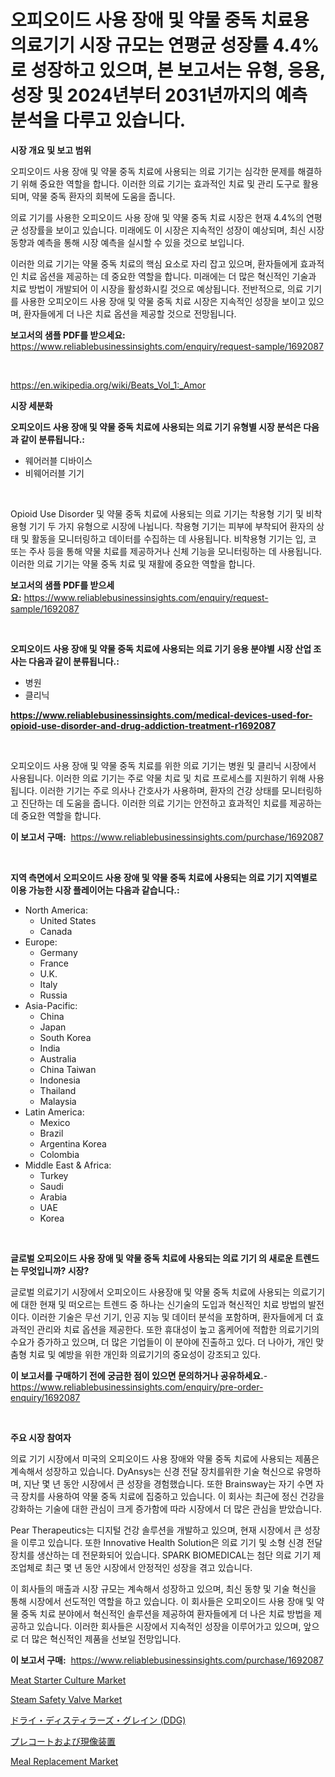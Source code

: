 <p><h1>오피오이드 사용 장애 및 약물 중독 치료용 의료기기 시장 규모는 연평균 성장률 4.4%로 성장하고 있으며, 본 보고서는 유형, 응용, 성장 및 2024년부터 2031년까지의 예측 분석을 다루고 있습니다.</h1></p><p><strong>시장 개요 및 보고 범위</strong></p>
<p><p>오피오이드 사용 장애 및 약물 중독 치료에 사용되는 의료 기기는 심각한 문제를 해결하기 위해 중요한 역할을 합니다. 이러한 의료 기기는 효과적인 치료 및 관리 도구로 활용되며, 약물 중독 환자의 회복에 도움을 줍니다.</p><p>의료 기기를 사용한 오피오이드 사용 장애 및 약물 중독 치료 시장은 현재 4.4%의 연평균 성장률을 보이고 있습니다. 미래에도 이 시장은 지속적인 성장이 예상되며, 최신 시장 동향과 예측을 통해 시장 예측을 실시할 수 있을 것으로 보입니다.</p><p>이러한 의료 기기는 약물 중독 치료의 핵심 요소로 자리 잡고 있으며, 환자들에게 효과적인 치료 옵션을 제공하는 데 중요한 역할을 합니다. 미래에는 더 많은 혁신적인 기술과 치료 방법이 개발되어 이 시장을 활성화시킬 것으로 예상됩니다. 전반적으로, 의료 기기를 사용한 오피오이드 사용 장애 및 약물 중독 치료 시장은 지속적인 성장을 보이고 있으며, 환자들에게 더 나은 치료 옵션을 제공할 것으로 전망됩니다.</p></p>
<p><strong>보고서의 샘플 PDF를 받으세요:</strong> <a href="https://www.reliablebusinessinsights.com/enquiry/request-sample/1692087">https://www.reliablebusinessinsights.com/enquiry/request-sample/1692087</a></p>
<p>&nbsp;</p>
<p><a href="https://en.wikipedia.org/wiki/Beats_Vol_1:_Amor">https://en.wikipedia.org/wiki/Beats_Vol_1:_Amor</a></p>
<p><strong>시장 세분화</strong></p>
<p><strong>오피오이드 사용 장애 및 약물 중독 치료에 사용되는 의료 기기 유형별 시장 분석은 다음과 같이 분류됩니다.:</strong></p>
<p><ul><li>웨어러블 디바이스</li><li>비웨어러블 기기</li></ul></p>
<p>&nbsp;</p>
<p><p>Opioid Use Disorder 및 약물 중독 치료에 사용되는 의료 기기는 착용형 기기 및 비착용형 기기 두 가지 유형으로 시장에 나뉩니다. 착용형 기기는 피부에 부착되어 환자의 상태 및 활동을 모니터링하고 데이터를 수집하는 데 사용됩니다. 비착용형 기기는 입, 코 또는 주사 등을 통해 약물 치료를 제공하거나 신체 기능을 모니터링하는 데 사용됩니다. 이러한 의료 기기는 약물 중독 치료 및 재활에 중요한 역할을 합니다.</p></p>
<p><strong>보고서의 샘플 PDF를 받으세요:</strong>&nbsp;<a href="https://www.reliablebusinessinsights.com/enquiry/request-sample/1692087">https://www.reliablebusinessinsights.com/enquiry/request-sample/1692087</a></p>
<p>&nbsp;</p>
<p><strong> 오피오이드 사용 장애 및 약물 중독 치료에 사용되는 의료 기기 응용 분야별 시장 산업 조사는 다음과 같이 분류됩니다.:</strong></p>
<p><ul><li>병원</li><li>클리닉</li></ul></p>
<p><strong><a href="https://www.reliablebusinessinsights.com/medical-devices-used-for-opioid-use-disorder-and-drug-addiction-treatment-r1692087">https://www.reliablebusinessinsights.com/medical-devices-used-for-opioid-use-disorder-and-drug-addiction-treatment-r1692087</a></strong></p>
<p>&nbsp;</p>
<p><p>오피오이드 사용 장애 및 약물 중독 치료를 위한 의료 기기는 병원 및 클리닉 시장에서 사용됩니다. 이러한 의료 기기는 주로 약물 치료 및 치료 프로세스를 지원하기 위해 사용됩니다. 이러한 기기는 주로 의사나 간호사가 사용하며, 환자의 건강 상태를 모니터링하고 진단하는 데 도움을 줍니다. 이러한 의료 기기는 안전하고 효과적인 치료를 제공하는 데 중요한 역할을 합니다.</p></p>
<p><strong>이 보고서 구매:</strong>&nbsp; <a href="https://www.reliablebusinessinsights.com/purchase/1692087">https://www.reliablebusinessinsights.com/purchase/1692087</a></p>
<p>&nbsp;</p>
<p><strong>지역 측면에서 오피오이드 사용 장애 및 약물 중독 치료에 사용되는 의료 기기 지역별로 이용 가능한 시장 플레이어는 다음과 같습니다.:</strong></p>
<p><ul>
    <li>
        North America:
        <ul>
            <li>United States</li>
            <li>Canada</li>
        </ul>
    </li>
    <li>
        Europe:
        <ul>
            <li>Germany</li>
            <li>France</li>
            <li>U.K.</li>
            <li>Italy</li>
            <li>Russia</li>
        </ul>
    </li>
    <li>
        Asia-Pacific:
        <ul>
            <li>China</li>
            <li>Japan</li>
            <li>South Korea</li>
            <li>India</li>
            <li>Australia</li>
            <li>China Taiwan</li>
            <li>Indonesia</li>
            <li>Thailand</li>
            <li>Malaysia</li>
        </ul>
    </li>
    <li>
        Latin America:
        <ul>
            <li>Mexico</li>
            <li>Brazil</li>
            <li>Argentina Korea</li>
            <li>Colombia</li>
        </ul>
    </li>
    <li>
        Middle East & Africa:
        <ul>
            <li>Turkey</li>
            <li>Saudi</li>
            <li>Arabia</li>
            <li>UAE</li>
            <li>Korea</li>
        </ul>
    </li>
    </ul></p>
<p>&nbsp;</p>
<p><strong>글로벌 오피오이드 사용 장애 및 약물 중독 치료에 사용되는 의료 기기 의 새로운 트렌드는 무엇입니까? 시장?</strong></p>
<p><p>글로벌 의료기기 시장에서 오피오이드 사용장애 및 약물 중독 치료에 사용되는 의료기기에 대한 현재 및 떠오르는 트렌드 중 하나는 신기술의 도입과 혁신적인 치료 방법의 발전이다. 이러한 기술은 무선 기기, 인공 지능 및 데이터 분석을 포함하며, 환자들에게 더 효과적인 관리와 치료 옵션을 제공한다. 또한 휴대성이 높고 홈케어에 적합한 의료기기의 수요가 증가하고 있으며, 더 많은 기업들이 이 분야에 진출하고 있다. 더 나아가, 개인 맞춤형 치료 및 예방을 위한 개인화 의료기기의 중요성이 강조되고 있다.</p></p>
<p><strong>이 보고서를 구매하기 전에 궁금한 점이 있으면 문의하거나 공유하세요.</strong>- <a href="https://www.reliablebusinessinsights.com/enquiry/pre-order-enquiry/1692087">https://www.reliablebusinessinsights.com/enquiry/pre-order-enquiry/1692087</a></p>
<p>&nbsp;</p>
<p><strong>주요 시장 참여자</strong></p>
<p><p>의료 기기 시장에서 미국의 오피오이드 사용 장애와 약물 중독 치료에 사용되는 제품은 계속해서 성장하고 있습니다. DyAnsys는 신경 전달 장치를위한 기술 혁신으로 유명하며, 지난 몇 년 동안 시장에서 큰 성장을 경험했습니다. 또한 Brainsway는 자기 수면 자극 장치를 사용하여 약물 중독 치료에 집중하고 있습니다. 이 회사는 최근에 정신 건강을 강화하는 기술에 대한 관심이 크게 증가함에 따라 시장에서 더 많은 관심을 받았습니다.</p><p>Pear Therapeutics는 디지털 건강 솔루션을 개발하고 있으며, 현재 시장에서 큰 성장을 이루고 있습니다. 또한 Innovative Health Solution은 의료 기기 및 소형 신경 전달 장치를 생산하는 데 전문화되어 있습니다. SPARK BIOMEDICAL는 첨단 의료 기기 제조업체로 최근 몇 년 동안 시장에서 안정적인 성장을 겪고 있습니다.</p><p>이 회사들의 매출과 시장 규모는 계속해서 성장하고 있으며, 최신 동향 및 기술 혁신을 통해 시장에서 선도적인 역할을 하고 있습니다. 이 회사들은 오피오이드 사용 장애 및 약물 중독 치료 분야에서 혁신적인 솔루션을 제공하여 환자들에게 더 나은 치료 방법을 제공하고 있습니다. 이러한 회사들은 시장에서 지속적인 성장을 이루어가고 있으며, 앞으로 더 많은 혁신적인 제품을 선보일 전망입니다.</p></p>
<p><strong>이 보고서 구매:</strong>&nbsp;&nbsp;<a href="https://www.reliablebusinessinsights.com/purchase/1692087">https://www.reliablebusinessinsights.com/purchase/1692087</a></p>
<p><p><a href="https://github.com/wnxtvsgd56/Market-Research-Report-List-1/blob/main/meat-starter-culture-market.md">Meat Starter Culture Market</a></p><p><a href="https://issuu.com/reportprime-2/docs/steam-safety-valve-market-size-2030.pptx">Steam Safety Valve Market</a></p><p><a href="https://github.com/mohamedbakry57/Market-Research-Report-List-4/blob/main/7052614152977.md">ドライ・ディスティラーズ・グレイン (DDG)</a></p><p><a href="https://github.com/zjkmgcs938405/Market-Research-Report-List-2/blob/main/7318541152978.md">プレコートおよび現像装置</a></p><p><a href="https://github.com/marlinacrngin/Market-Research-Report-List-1/blob/main/meal-replacement-market.md">Meal Replacement Market</a></p></p>